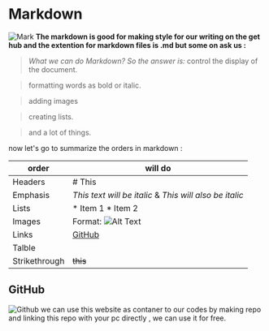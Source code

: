 # Markdown
![Mark](https://miro.medium.com/max/2800/0*V9tvdEAZmSjBG3Ny.gif)
**The markdown is good for making style for our writing on the get hub and the extention for markdown files is .md but some on ask us :**

>*What we can do Markdown? So the answer is:*
>control the display of the document.

>formatting words as bold or italic.

>adding images

>creating lists.

>and a lot of things.

now let's go to summarize the orders in markdown :

order | will do
------------ | -------------
Headers| # This
Emphasis| *This text will be italic* & _This will also be italic_
Lists| * Item 1 * Item 2 
Images|Format: ![Alt Text](url)
Links| [GitHub](url)
Talble|
Strikethrough|~~this~~

## GitHub
![Github](https://1.bp.blogspot.com/-NBmucr5GZZA/WdaY6fvhDUI/AAAAAAAABTA/OdtJVFuzdDErGMc6eVysS20LVCCh6Q8RACLcBGAs/w1200-h630-p-k-no-nu/github.png)
we can use this website as contaner to our codes by making repo and linking this repo with your pc directly , we can use it for free.


